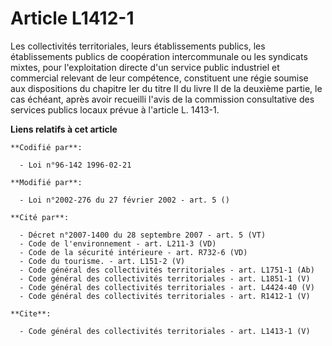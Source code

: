 # Article L1412-1

Les collectivités territoriales, leurs établissements publics, les établissements publics de coopération intercommunale ou
les syndicats mixtes, pour l'exploitation directe d'un service public industriel et commercial relevant de leur compétence,
constituent une régie soumise aux dispositions du chapitre Ier du titre II du livre II de la deuxième partie, le cas échéant,
après avoir recueilli l'avis de la commission consultative des services publics locaux prévue à l'article L. 1413-1.

**Liens relatifs à cet article**

	**Codifié par**:

	  - Loi n°96-142 1996-02-21

	**Modifié par**:

	  - Loi n°2002-276 du 27 février 2002 - art. 5 ()

	**Cité par**:

	  - Décret n°2007-1400 du 28 septembre 2007 - art. 5 (VT)
	  - Code de l'environnement - art. L211-3 (VD)
	  - Code de la sécurité intérieure - art. R732-6 (VD)
	  - Code du tourisme. - art. L151-2 (V)
	  - Code général des collectivités territoriales - art. L1751-1 (Ab)
	  - Code général des collectivités territoriales - art. L1851-1 (V)
	  - Code général des collectivités territoriales - art. L4424-40 (V)
	  - Code général des collectivités territoriales - art. R1412-1 (V)

	**Cite**:

	  - Code général des collectivités territoriales - art. L1413-1 (V)
